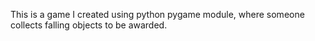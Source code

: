 This is a game I created using python pygame module, where someone collects falling objects to be awarded.
